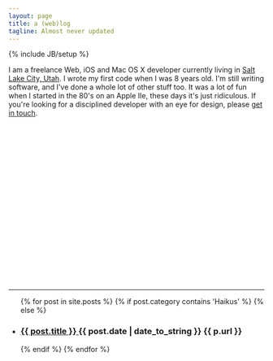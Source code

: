 ```yaml
---
layout: page
title: a (web)log
tagline: Almost never updated
---
```

{% include JB/setup %}

<style media="screen" type="text/css">

html, body {
    background: url(assets/me.jpeg) no-repeat center center fixed; 
    -webkit-background-size: cover;
    -moz-background-size: cover;
    -o-background-size: cover;
    background-size: cover;
}

</style>

<span>
I am a freelance Web, iOS and Mac OS X developer currently living in <a href="https://maps.google.com/maps/place?ftid=0x87523d9488d131ed:0x5b53b7a0484d31ca&amp;q=Salt+Lake+City,+UT&amp;hl=en&amp;ie=UTF8&amp;ll=40.760779,-111.891047&amp;spn=0.00052,0.000687&amp;t=h&amp;z=11&amp;vpsrc=0">Salt Lake City, Utah</a>. I wrote my first code when I was 8 years old. I'm still writing software, and I've done a whole lot of other stuff too. It was a lot of fun when I started in the 80's on an Apple IIe, these days it's just ridiculous. If you're looking for a disciplined developer with an eye for design, please <a href="#" id="email_contact">get in touch</a>.
  <script type="text/javascript" >
      var _jvObfuscatedHREF0 = "mai";var _jvObfuscatedHREF1 = "lto";var _jvObfuscatedHREF2 = ":jak";var _jvObfuscatedHREF3 = "eva";var _jvObfuscatedHREF4 = "@gm";var _jvObfuscatedHREF5 = "ail";var _jvObfuscatedHREF6 = ".co";var _jvObfuscatedHREF7 = "m";var _jvObfuscatedHREF  = _jvObfuscatedHREF0+_jvObfuscatedHREF1+_jvObfuscatedHREF2+_jvObfuscatedHREF3+_jvObfuscatedHREF4+_jvObfuscatedHREF5+_jvObfuscatedHREF6+_jvObfuscatedHREF7;
      document.getElementById('email_contact').href = _jvObfuscatedHREF;
  </script>
</span>

<div class="floatingBox" style="float:left; margin-top:325px">
<hr>
 <ul class="posts">
      {% for post in site.posts %}
      {% if post.category contains 'Haikus' %}
      {% else %}
      <li>
          <h3>
              <a href="{{ post.url }}">
                  {{ post.title }}
              </a>
              <span class="post-date">
                  {{ post.date | date_to_string }}
             </span>
             <span>
             {{ p.url }}
             </span>
         </h3>
     </li>
     {% endif %}
     {% endfor %}
 </ul>
</div>
